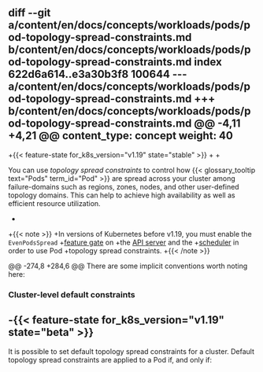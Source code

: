 diff --git a/content/en/docs/concepts/workloads/pods/pod-topology-spread-constraints.md b/content/en/docs/concepts/workloads/pods/pod-topology-spread-constraints.md
index 622d6a614..e3a30b3f8 100644
--- a/content/en/docs/concepts/workloads/pods/pod-topology-spread-constraints.md
+++ b/content/en/docs/concepts/workloads/pods/pod-topology-spread-constraints.md
@@ -4,11 +4,21 @@ content_type: concept
 weight: 40
 ---
 
+{{< feature-state for_k8s_version="v1.19" state="stable" >}}
+<!-- leave this shortcode in place until the note about EvenPodsSpread is
+obsolete -->
+
 <!-- overview -->
 
 You can use _topology spread constraints_ to control how {{< glossary_tooltip text="Pods" term_id="Pod" >}} are spread across your cluster among failure-domains such as regions, zones, nodes, and other user-defined topology domains. This can help to achieve high availability as well as efficient resource utilization.
 
-
+{{< note >}}
+In versions of Kubernetes before v1.19, you must enable the `EvenPodsSpread`
+[feature gate](/docs/reference/command-line-tools-reference/feature-gates/) on
+the [API server](/docs/concepts/overview/components/#kube-apiserver) and the
+[scheduler](/docs/reference/generated/kube-scheduler/) in order to use Pod
+topology spread constraints.
+{{< /note >}}
 
 <!-- body -->
 
@@ -274,8 +284,6 @@ There are some implicit conventions worth noting here:
 
 ### Cluster-level default constraints
 
-{{< feature-state for_k8s_version="v1.19" state="beta" >}}
-
 It is possible to set default topology spread constraints for a cluster. Default
 topology spread constraints are applied to a Pod if, and only if:
 

